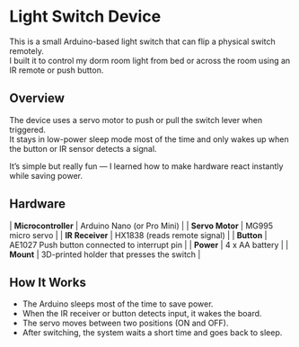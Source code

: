 # Light Switch Device

This is a small Arduino-based light switch that can flip a physical switch remotely.  
I built it to control my dorm room light from bed or across the room using an IR remote or push button.

## Overview

The device uses a servo motor to push or pull the switch lever when triggered.  
It stays in low-power sleep mode most of the time and only wakes up when the button or IR sensor detects a signal.

It’s simple but really fun — I learned how to make hardware react instantly while saving power.

## Hardware

| **Microcontroller** | Arduino Nano (or Pro Mini) |
| **Servo Motor** | MG995 micro servo |
| **IR Receiver** | HX1838 (reads remote signal) |
| **Button** | AE1027 Push button connected to interrupt pin |
| **Power** | 4 x AA battery |
| **Mount** | 3D-printed holder that presses the switch |

## How It Works

- The Arduino sleeps most of the time to save power.  
- When the IR receiver or button detects input, it wakes the board.  
- The servo moves between two positions (ON and OFF).  
- After switching, the system waits a short time and goes back to sleep.
